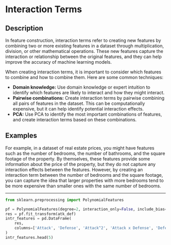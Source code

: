 # Interaction Terms

## Description

In feature construction, interaction terms refer to creating new features by combining two or more existing features in a dataset through multiplication, division, or other mathematical operations. These new features capture the interaction or relationship between the original features, and they can help improve the accuracy of machine learning models.

When creating interaction terms, it is important to consider which features to combine and how to combine them. Here are some common techniques:

- **Domain knowledge:** Use domain knowledge or expert intuition to identify which features are likely to interact and how they might interact.
- **Pairwise combinations:** Create interaction terms by pairwise combining all pairs of features in the dataset. This can be computationally expensive, but it can help identify potential interaction effects.
- **PCA:** Use PCA to identify the most important combinations of features, and create interaction terms based on these combinations.

## Examples

For example, in a dataset of real estate prices, you might have features such as the number of bedrooms, the number of bathrooms, and the square footage of the property. By themselves, these features provide some information about the price of the property, but they do not capture any interaction effects between the features. However, by creating an interaction term between the number of bedrooms and the square footage, you can capture the idea that larger properties with more bedrooms tend to be more expensive than smaller ones with the same number of bedrooms.

---

```python
from sklearn.preprocessing import PolynomialFeatures

pf = PolynomialFeatures(degree=2, interaction_only=False, include_bias=False)
res = pf.fit_transform(atk_def)
intr_features = pd.DataFrame(
    res,
    columns=['Attack', 'Defense', 'Attack^2', 'Attack x Defense', 'Defense^2']
)
intr_features.head(5)
```
